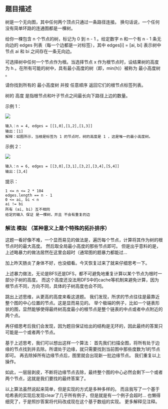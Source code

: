 ## 题目描述
树是一个无向图，其中任何两个顶点只通过一条路径连接。 换句话说，一个任何没有简单环路的连通图都是一棵树。

给你一棵包含 n 个节点的树，标记为 0 到 n - 1 。给定数字 n 和一个有 n - 1 条无向边的 edges 列表（每一个边都是一对标签），其中 edges[i] = [ai, bi] 表示树中节点 ai 和 bi 之间存在一条无向边。

可选择树中任何一个节点作为根。当选择节点 x 作为根节点时，设结果树的高度为 h 。在所有可能的树中，具有最小高度的树（即，min(h)）被称为 最小高度树 。

请你找到所有的 最小高度树 并按 任意顺序 返回它们的根节点标签列表。

树的 高度 是指根节点和叶子节点之间最长向下路径上边的数量。

示例 1：

![](https://assets.leetcode.com/uploads/2020/09/01/e1.jpg)
```
输入：n = 4, edges = [[1,0],[1,2],[1,3]]
输出：[1]
解释：如图所示，当根是标签为 1 的节点时，树的高度是 1 ，这是唯一的最小高度树。
```
示例 2：

![](https://assets.leetcode.com/uploads/2020/09/01/e2.jpg)
```
输入：n = 6, edges = [[3,0],[3,1],[3,2],[3,4],[5,4]]
输出：[3,4]
```

提示：
```
1 <= n <= 2 * 104
edges.length == n - 1
0 <= ai, bi < n
ai != bi
所有 (ai, bi) 互不相同
给定的输入 保证 是一棵树，并且 不会有重复的边
```

### 解法 模拟 （某种意义上是个特殊的拓扑排序）
这题一看好像不难，一个显而易见的做法是，遍历每个节点，计算将其作为树的根节点时的最大高度。
然后取全局最小高度的那些节点即可。
但是出乎意料的是，上述略暴力的做法居然在这里会超时（通常图的题暴力都能过…

加上昨天肠炎了身体不好，也没细看。今天恢复过来了就来仔细思考一下。

上述暴力做法，无论是BFS还是DFS，都不可避免地重复计算以某个节点为根时一部分子树的高度。
而这个高度还没法用DFS中的cache等机制来避免计算，因为根节点不同，方向不同，具体的子树高度也会不同。

跳出上述思维，从更高的高度来看这道题。
我们发现，所求的节点往往是最靠近整个图的中心位置的节点。这是显而易见的。
举个极端的例子，比如一个链表形状的图，显然能够使得最终树高度最小的根节点是整个链表的中点或者中点附近的两个点。

再仔细思考后我们会发现，因为题目保证给出的结构是无环的，因此最终的答案只可能是一个或者两个节点。

基于上述思考，我们可以想出这样一个算法：
首先我们扫描全图，将所有处于边缘的节点找到并去除。所谓处于边缘，就只需要找到当前图中那些度数为1的节点即可。
再去除掉所有边缘节点后，图里就会出现新一批边缘节点。
我们重复以上操作。

如此，一层层剥皮，不断将边缘节点去除，最终整个图的中心必然会剩下一个或者两个节点，这就是我们要找的最终答案了。

以上算法虽然说起来简单，但是实现的方式是多种多样的。
而且我写了一个基于哈希表的实现后发现clear了几乎所有例子，但是就是有一个例子会超时…
也懒得细究了，于是照抄答案将代码改成现在这个基于数组的实现。
更多解释见注释。